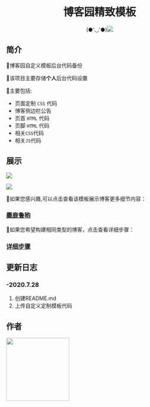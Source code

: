 <div align=center>
  
# 博客园精致模板
  
(●'◡'●)<img src="https://images.cnblogs.com/cnblogs_com/occlive/1791167/o_200621140137catt.png">
</div>




简介
----
🎀博客园自定义模板后台代码备份

🎀该项目主要存储**个人**后台代码设置

🎀主要包括:
* 页面定制 `CSS` 代码
* 博客侧边栏公告
* 页首 `HTML` 代码
* 页脚 `HTML` 代码
* 相关`CSS`代码
* 相关`JS`代码

展示
----
![](https://cdn.jsdelivr.net/gh/occlive/ImageStore//javabase/cnblogs1.png)

![](https://cdn.jsdelivr.net/gh/occlive/ImageStore//javabase/cnblogs2.png)

🎁如果您感兴趣,可以点击查看该模板展示博客更多细节内容：

### [麋鹿鲁哟][html]

🎁如果您希望构建相同类型的博客，点击查看详细步骤：

### [详细步骤][detail]

[html]:https://www.cnblogs.com/miluluyo/
[detail]:https://www.cnblogs.com/miluluyo/p/cute-cnblogs2.html

更新日志
----
### -2020.7.28
1. 创建README.md
2. 上传自定义定制模板代码


作者
----

<a href="https://github.com/miluluyo"><img src="https://cdn.jsdelivr.net/gh/occlive/ImageStore//javabase/38480924.png" width="170px" height="170px"/></a>
  

